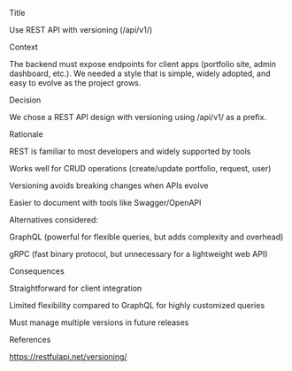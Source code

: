 Title

Use REST API with versioning (/api/v1/)

Context

The backend must expose endpoints for client apps (portfolio site, admin dashboard, etc.). We needed a style that is simple, widely adopted, and easy to evolve as the project grows.

Decision

We chose a REST API design with versioning using /api/v1/ as a prefix.

Rationale

REST is familiar to most developers and widely supported by tools

Works well for CRUD operations (create/update portfolio, request, user)

Versioning avoids breaking changes when APIs evolve

Easier to document with tools like Swagger/OpenAPI

Alternatives considered:

GraphQL (powerful for flexible queries, but adds complexity and overhead)

gRPC (fast binary protocol, but unnecessary for a lightweight web API)

Consequences

Straightforward for client integration

Limited flexibility compared to GraphQL for highly customized queries

Must manage multiple versions in future releases

References

https://restfulapi.net/versioning/
